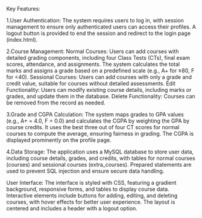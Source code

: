 Key Features:

1.User Authentication:
The system requires users to log in, with session management to ensure only authenticated users can access their profiles.
A logout button is provided to end the session and redirect to the login page (index.html).

2.Course Management:
Normal Courses: Users can add courses with detailed grading components, including four Class Tests (CTs), final exam scores, attendance, and assignments. The system calculates the total marks and assigns a grade based on a predefined scale (e.g., A+ for ≥80, F for <40).
Sessional Courses: Users can add courses with only a grade and credit value, suitable for courses without detailed assessments.
Edit Functionality: Users can modify existing course details, including marks or grades, and update them in the database.
Delete Functionality: Courses can be removed from the record as needed.

3.Grade and CGPA Calculation:
The system maps grades to GPA values (e.g., A+ = 4.0, F = 0.0) and calculates the CGPA by weighting the GPA by course credits.
It uses the best three out of four CT scores for normal courses to compute the average, ensuring fairness in grading.
The CGPA is displayed prominently on the profile page.

4.Data Storage:
The application uses a MySQL database to store user data, including course details, grades, and credits, with tables for normal courses (courses) and sessional courses (extra_courses).
Prepared statements are used to prevent SQL injection and ensure secure data handling.

User Interface:
The interface is styled with CSS, featuring a gradient background, responsive forms, and tables to display course data.
Interactive elements include buttons for adding, editing, and deleting courses, with hover effects for better user experience.
The layout is centered and includes a header with a logout option.
